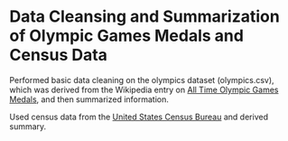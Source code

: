 # Data Cleansing and Summarization of Olympic Games Medals and Census Data

Performed basic data cleaning on the olympics dataset (olympics.csv), which was derived from the Wikipedia entry on [All Time Olympic Games Medals](https://en.wikipedia.org/wiki/All-time_Olympic_Games_medal_table), and then summarized information.

Used census data from the [United States Census Bureau](http://www.census.gov) and derived summary. 
